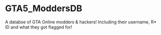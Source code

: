 # GTA5_ModdersDB
A databse of GTA Online modders &amp; hackers! Including their username, R* ID and what they got flagged for!

